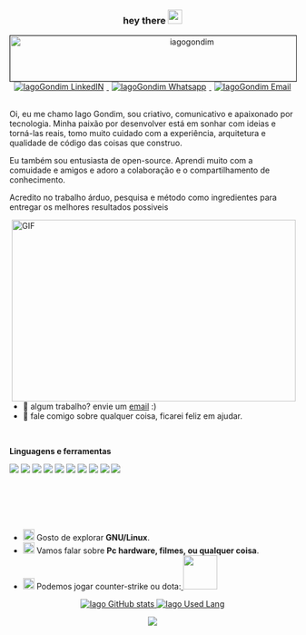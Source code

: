 
<div align="center" >
  
### hey there <img src="https://media.giphy.com/media/hvRJCLFzcasrR4ia7z/giphy.gif" width="25px">
<img src="https://media.giphy.com/media/UrvyZxp2IsSxwftxxS/giphy.gif" alt="iagogondim" width="625px" height="80px" border="1">


<br>

  <a href="https://www.linkedin.com/in/iago-gondim-2b163210b/">
    <img alt="IagoGondim LinkedIN" src="https://img.shields.io/badge/LinkedIn-0077B5?style=for-the-badge&logo=linkedin&logoColor=white"hspace="5" />
  </a>
  <a href="https://contate.me/iagogonidm">
    <img alt="IagoGondim Whatsapp" src=https://img.shields.io/badge/WhatsApp-25D366?style=for-the-badge&logo=whatsapp&logoColor=whitehspace hspace="5" />
  </a>
  <a href="mailto:iago-gondim@hotmail.com">
    <img alt="IagoGondim Email" src=https://img.shields.io/badge/Microsoft_Outlook-0078D4?style=for-the-badge&logo=microsoft-outlook&logoColor=white hspace="5"/>
  </a>
</div>

<br/>

Oi, eu me chamo Iago Gondim, sou criativo, comunicativo e apaixonado por tecnologia. Minha paixão por desenvolver está em sonhar com ideias e torná-las reais, tomo muito cuidado com a experiência, arquitetura e qualidade de código das coisas que construo.

Eu também sou entusiasta de open-source. Aprendi muito com a comuidade e amigos e adoro a colaboração e o compartilhamento de conhecimento.

Acredito no trabalho árduo, pesquisa e método como ingredientes para entregar os melhores resultados possiveis


<img align="right" alt="GIF" src="https://media.giphy.com/media/xUA7bdpLxQhsSQdyog/giphy.gif" width="500" height="320" />

- 💼 algum trabalho? envie um [email](mailto:iago-gondim@hotmail.com) :)
- 💬 fale comigo sobre qualquer coisa, ficarei feliz em ajudar.

<br>

**Linguagens e ferramentas**

<img src="https://img.shields.io/badge/Java-ED8B00?style=for-the-badge&logo=java&logoColor=white"/> <img src="https://img.shields.io/badge/Spring-6DB33F?style=for-the-badge&logo=spring&logoColor=white" /> <img src="https://img.shields.io/badge/Node.js-43853D?style=for-the-badge&logo=node.js&logoColor=white" /> <img src="https://img.shields.io/badge/TypeScript-007ACC?style=for-the-badge&logo=typescript&logoColor=white" /> <img src="https://img.shields.io/badge/Express.js-404D59?style=for-the-badge" /> <img src="https://img.shields.io/badge/Vue.js-35495E?style=for-the-badge&logo=vue.js&logoColor=4FC08D"/> <img src="https://img.shields.io/badge/PostgreSQL-316192?style=for-the-badge&logo=postgresql&logoColor=white" /> <img src="https://img.shields.io/badge/MySQL-00000F?style=for-the-badge&logo=mysql&logoColor=white" /> <img src="https://img.shields.io/badge/Docker-2496ED?style=for-the-badge&logo=docker&logoColor=white" /> <img src="https://img.shields.io/badge/Linux-E34F26?style=for-the-badge&logo=linux&logoColor=black" />


<br>
<br>
<br>
<br>


- <img src="https://c.tenor.com/POvAg2bcNnAAAAAi/linux-ethandud.gif" width=20/> Gosto de explorar **GNU/Linux**. <br>
- <img src="https://images.squarespace-cdn.com/content/v1/55b64972e4b04ba2ac175f51/1548219257994-EO5URK880MKUKKGWIEBQ/10_speech_v2.gif?format=500w" width="20" /> Vamos falar sobre **Pc hardware, filmes, ou qualquer coisa**. <br>
- <img src="https://c.tenor.com/zjbXreUb5_YAAAAd/steam.gif" width="20" /> Podemos jogar counter-strike ou dota:<a href="https://steamcommunity.com/profiles/76561198097282497/"> <img src="https://img.shields.io/badge/Steam-000000?style=for-the-badge&logo=steam&logoColor=white" width="60"/>


<div align="center" >

![Iago GitHub stats](https://github-readme-stats.vercel.app/api?username=iagogondim&hide=contribs,prs&theme=synthwave)
![Iago Used Lang](https://github-readme-stats.vercel.app/api/top-langs/?username=iagogondim&layout=compact&theme=synthwave&hide=handlebars,shell)

</a>



<a href="https://github.com/IagoGondim/github-profile-views-counter">
    <img src="https://komarev.com/ghpvc/?username=IagoGondim&style=for-the-badge">
</a>

